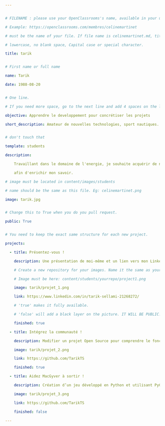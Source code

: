 ```yaml
---


# FILENAME : please use your OpenClassrooms's name, available in your url.

# Example: https://openclassrooms.com/membres/celinemartinet

# must be the name of your file. If file name is celinemartinet.md, title is celinemartinet.

# lowercase, no blank space, Capital case or special character.

title: tarik


# First name or full name

name: Tarik

date: 1988-08-20


# One line.

# If you need more space, go to the next line and add 4 spaces on the left, as in 'description'.

objective: Apprendre le developpement pour concrétiser les projets

short_description: Amateur de nouvelles technologies, sport nautiques. Epicurien ! 


# don't touch that

template: students

description:

    Travaillant dans le domaine de l'energie, je souhaite acquérir de nouvelles compétences

    afin d'enrichir mon savoir.

# image must be located in content/images/students

# name should be the same as this file. Eg: celinemartinet.png

image: tarik.jpg


# Change this to True when you do you pull request.

public: True


# You need to keep the exact same structure for each new project.

projects:

  - title: Présentez-vous !

    description: Une présentation de moi-même et un lien vers mon LinkedIn.

    # Create a new repository for your images. Name it the same as your nickname and profile picture.

    # Image must be here: content/students/yourrepo/project1.png

    image: tarik/projet_1.png

    link: https://www.linkedin.com/in/tarik-sellami-21268272/ 

    # 'true' makes it fully available.

    # 'false' will add a black layer on the picture. IT WILL BE PUBLIC!

    finished: true

  - title: Intégrez la communauté !

    description: Modifier un projet Open Source pour comprendre le fonctionnement de Git, de Github et des pull requests. 

    image: tarik/projet_2.png

    link: https://github.com/TarikTS 

    finished: true

  - title: Aidez MacGyver à sortir !

    description: Création d’un jeu développé en Python et utilisant PyGame.

    image: tarik/projet_3.png

    link: https://github.com/TarikTS

    finished: false

---
```

